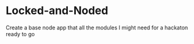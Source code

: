 Locked-and-Noded
================

Create a base node app that all the modules I might need for a hackaton ready to go
